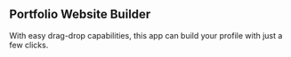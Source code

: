 ## Portfolio Website Builder
With easy drag-drop capabilities, this app can build your profile with just a few clicks.
